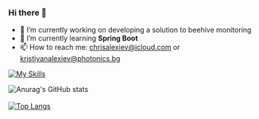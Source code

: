 ### Hi there 👋

- 🔭 I’m currently working on developing a solution to beehive monitoring
- 🌱 I’m currently learning <b>Spring Boot</b>
- 📫 How to reach me: chrisalexiev@icloud.com or kristiyanalexiev@photonics.bg

[![My Skills](https://skillicons.dev/icons?i=cs,dotnet,java,spring,androidstudio,nodejs,typescript,react,mysql,docker,linux)](https://skillicons.dev)
<br>

![Anurag's GitHub stats](https://github-readme-stats.vercel.app/api?username=ChrisX21&rank_icon=github&show_icons=true&theme=dracula)
<br>
<br>
[![Top Langs](https://github-readme-stats.vercel.app/api/top-langs/?username=ChrisX21&layout=donut)](https://github.com/ChrisX21)

<br>
